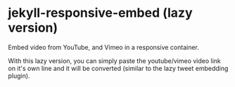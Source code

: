 # jekyll-responsive-embed (lazy version)

Embed video from YouTube, and Vimeo in a responsive container.

With this lazy version, you can simply paste the youtube/vimeo video link on it's own line and it will be converted (similar to the lazy tweet embedding plugin).
